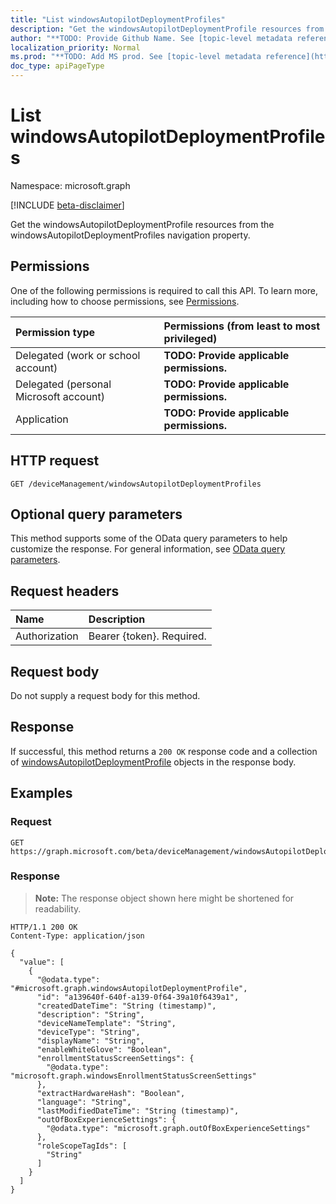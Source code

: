 ```yaml
---
title: "List windowsAutopilotDeploymentProfiles"
description: "Get the windowsAutopilotDeploymentProfile resources from the windowsAutopilotDeploymentProfiles navigation property."
author: "**TODO: Provide Github Name. See [topic-level metadata reference](https://msgo.azurewebsites.net/add/document/guidelines/metadata.html#topic-level-metadata)**"
localization_priority: Normal
ms.prod: "**TODO: Add MS prod. See [topic-level metadata reference](https://msgo.azurewebsites.net/add/document/guidelines/metadata.html#topic-level-metadata)**"
doc_type: apiPageType
---
```


# List windowsAutopilotDeploymentProfiles
Namespace: microsoft.graph

[!INCLUDE [beta-disclaimer](../../includes/beta-disclaimer.md)]

Get the windowsAutopilotDeploymentProfile resources from the windowsAutopilotDeploymentProfiles navigation property.

## Permissions
One of the following permissions is required to call this API. To learn more, including how to choose permissions, see [Permissions](/graph/permissions-reference).

|Permission type|Permissions (from least to most privileged)|
|:---|:---|
|Delegated (work or school account)|**TODO: Provide applicable permissions.**|
|Delegated (personal Microsoft account)|**TODO: Provide applicable permissions.**|
|Application|**TODO: Provide applicable permissions.**|

## HTTP request

<!-- {
  "blockType": "ignored"
}
-->
``` http
GET /deviceManagement/windowsAutopilotDeploymentProfiles
```

## Optional query parameters
This method supports some of the OData query parameters to help customize the response. For general information, see [OData query parameters](/graph/query-parameters).

## Request headers
|Name|Description|
|:---|:---|
|Authorization|Bearer {token}. Required.|

## Request body
Do not supply a request body for this method.

## Response

If successful, this method returns a `200 OK` response code and a collection of [windowsAutopilotDeploymentProfile](../resources/windowsautopilotdeploymentprofile.md) objects in the response body.

## Examples

### Request
<!-- {
  "blockType": "request",
  "name": "list_windowsautopilotdeploymentprofile"
}
-->
``` http
GET https://graph.microsoft.com/beta/deviceManagement/windowsAutopilotDeploymentProfiles
```


### Response
>**Note:** The response object shown here might be shortened for readability.
<!-- {
  "blockType": "response",
  "truncated": true,
  "@odata.type": "Collection(microsoft.graph.windowsAutopilotDeploymentProfile)"
}
-->
``` http
HTTP/1.1 200 OK
Content-Type: application/json

{
  "value": [
    {
      "@odata.type": "#microsoft.graph.windowsAutopilotDeploymentProfile",
      "id": "a139640f-640f-a139-0f64-39a10f6439a1",
      "createdDateTime": "String (timestamp)",
      "description": "String",
      "deviceNameTemplate": "String",
      "deviceType": "String",
      "displayName": "String",
      "enableWhiteGlove": "Boolean",
      "enrollmentStatusScreenSettings": {
        "@odata.type": "microsoft.graph.windowsEnrollmentStatusScreenSettings"
      },
      "extractHardwareHash": "Boolean",
      "language": "String",
      "lastModifiedDateTime": "String (timestamp)",
      "outOfBoxExperienceSettings": {
        "@odata.type": "microsoft.graph.outOfBoxExperienceSettings"
      },
      "roleScopeTagIds": [
        "String"
      ]
    }
  ]
}
```

